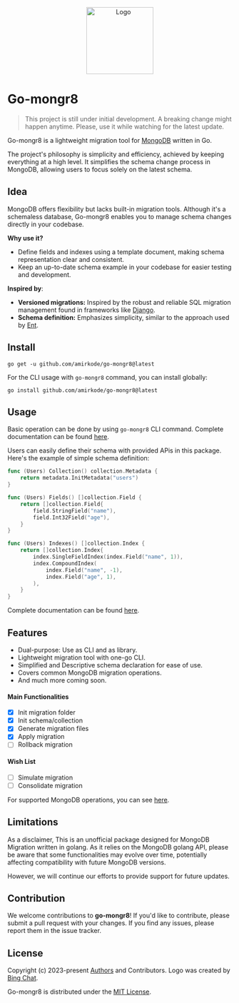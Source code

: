 <p align="center">
  <img src="https://iili.io/JBuv0g4.png" alt="Logo" height=150>
</p>

# Go-mongr8
> This project is still under initial development. A breaking change might happen anytime. Please, use it while watching for the latest update.

Go-mongr8 is a lightweight migration tool for [MongoDB](https://www.mongodb.com/) written in Go.

The project's philosophy is simplicity and efficiency, achieved by keeping everything at a high level. It simplifies the schema change process in MongoDB, allowing users to focus solely on the latest schema.

## Idea
MongoDB offers flexibility but lacks built-in migration tools. Although it's a schemaless database, Go-mongr8 enables you to manage schema changes directly in your codebase.

**Why use it?**
- Define fields and indexes using a template document, making schema representation clear and consistent.
- Keep an up-to-date schema example in your codebase for easier testing and development.

**Inspired by**:
- **Versioned migrations:** Inspired by the robust and reliable SQL migration management found in frameworks like [Django](https://www.djangoproject.com/).
- **Schema definition:** Emphasizes simplicity, similar to the approach used by [Ent](https://entgo.io/).

## Install

```cli
go get -u github.com/amirkode/go-mongr8@latest
```

For the CLI usage with `go-mongr8` command, you can install globally:
```cli
go install github.com/amirkode/go-mongr8@latest
```

## Usage
Basic operation can be done by using `go-mongr8` CLI command. Complete documentation can be found [here](https://github.com/amirkode/go-mongr8/blob/main/docs/README.md).

Users can easily define their schema with provided APis in this package. Here's the example of simple schema definition:

```go
func (Users) Collection() collection.Metadata {
	return metadata.InitMetadata("users")
}

func (Users) Fields() []collection.Field {
	return []collection.Field{
		field.StringField("name"),
		field.Int32Field("age"),
	}
}

func (Users) Indexes() []collection.Index {
	return []collection.Index{
		index.SingleFieldIndex(index.Field("name", 1)),
		index.CompoundIndex(
			index.Field("name", -1),
			index.Field("age", 1),
		),
	}
}

```
Complete documentation can be found [here](https://github.com/amirkode/go-mongr8/blob/main/docs/USER_GUIDE.md).

## Features
- Dual-purpose: Use as CLI and as library.
- Lightweight migration tool with one-go CLI.
- Simplified and Descriptive schema declaration for ease of use.
- Covers common MongoDB migration operations.
- And much more coming soon.

#### Main Functionalities
- [x] Init migration folder
- [x] Init schema/collection
- [x] Generate migration files
- [x] Apply migration
- [ ] Rollback migration
#### Wish List
- [ ] Simulate migration
- [ ] Consolidate migration

For supported MongoDB operations, you can see [here](https://github.com/amirkode/go-mongr8/blob/main/docs/USER_GUIDE.md).

## Limitations
As a disclaimer, This is an unofficial package designed for MongoDB Migration written in golang. As it relies on the MongoDB golang API, please be aware that some functionalities may evolve over time, potentially affecting compatibility with future MongoDB versions.

However, we will continue our efforts to provide support for future updates.

## Contribution
We welcome contributions to **go-mongr8**! If you'd like to contribute, please submit a pull request with your changes. If you find any issues, please report them in the issue tracker.

## License
Copyright (c) 2023-present [Authors](https://github.com/amirkode/go-mongr8/blob/main/AUTHORS) and Contributors. Logo was created by [Bing Chat](https://bing.com).

Go-mongr8 is distributed under the [MIT License](https://opensource.org/license/mit/).
